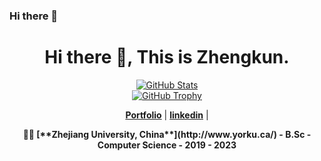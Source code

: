 ### Hi there 👋

<!--
**zklou/zklou** is a ✨ _special_ ✨ repository because its `README.md` (this file) appears on your GitHub profile.

Here are some ideas to get you started:

- 🔭 I’m currently working on ...
- 🌱 I’m currently learning ...
- 👯 I’m looking to collaborate on ...
- 🤔 I’m looking for help with ...
- 💬 Ask me about ...
- 📫 How to reach me: ...
- 😄 Pronouns: ...
- ⚡ Fun fact: ...
-->

<div>
<h1 align="center">Hi there 👋, This is Zhengkun.</h1>
</div>  
<p align="center">
  <a href="https://github.com/zklou"><img src="https://github-readme-stats.vercel.app/api?username=zklou&hide_border=true&show_icons=true" alt="GitHub Stats"></a></br>
  <a href="https://github.com/zklou"><img src="https://github-profile-trophy.vercel.app/?username=zklou&row=2&column=3&margin-w=10&margin-h=15" alt="GitHub Trophy"></a>
</p>
<p align="center">
  <strong><a href="">Portfolio</a></strong> |
  <strong><a href="https://www.linkedin.com/in/zhengkun-lou/">linkedin</a></strong> |
</p>
<p align="center">
<strong>
  👨‍🎓 [**Zhejiang University, China**](http://www.yorku.ca/)
  - B.Sc
  - Computer Science
  - 2019 - 2023 
</strong><br><br>
</p>




